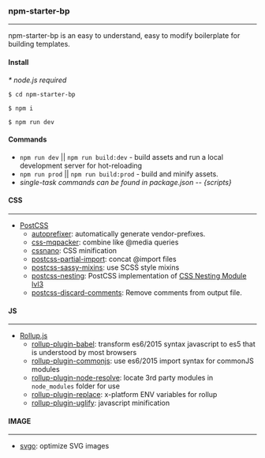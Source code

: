 ### npm-starter-bp
---
npm-starter-bp is an easy to understand, easy to modify boilerplate for building templates.

#### Install
*\* node.js required*

`$ cd npm-starter-bp`

`$ npm i`

`$ npm run dev`


#### Commands
  * `npm run dev` || `npm run build:dev` - build assets and run a local development server for hot-reloading
  * `npm run prod` || `npm run build:prod` - build and minify assets.
  * *single-task commands can be found in package.json -- {scripts}*

#### CSS
---
  * [PostCSS](https://github.com/postcss/postcss)
    * [autoprefixer](https://github.com/postcss/autoprefixer): automatically generate vendor-prefixes.
    * [css-mqpacker](https://github.com/hail2u/node-css-mqpacker): combine like @media queries
    * [cssnano](http://cssnano.co/): CSS minification
    * [postcss-partial-import](https://github.com/jonathantneal/postcss-partial-import): concat @import files
    * [postcss-sassy-mixins](https://github.com/andyjansson/postcss-sassy-mixins): use SCSS style mixins
    * [postcss-nesting](https://github.com/jonathantneal/postcss-nesting): PostCSS implementation of [CSS Nesting Module lvl3](https://tabatkins.github.io/specs/css-nesting/)
    * [postcss-discard-comments](https://github.com/ben-eb/postcss-discard-comments): Remove comments from output file.

#### JS
---
  * [Rollup.js](https://rollupjs.org/)
    * [rollup-plugin-babel](https://github.com/rollup/rollup-plugin-babel): transform es6/2015 syntax javascript to es5 that is understood by most browsers
    * [rollup-plugin-commonjs](https://github.com/rollup/rollup-plugin-commonjs): use es6/2015 import syntax for commonJS modules
    * [rollup-plugin-node-resolve](https://github.com/rollup/rollup-plugin-node-resolve): locate 3rd party modules in `node_modules` folder for use
    * [rollup-plugin-replace](https://github.com/rollup/rollup-plugin-replace): x-platform ENV variables for rollup
    * [rollup-plugin-uglify](https://github.com/TrySound/rollup-plugin-uglify): javascript minification

#### IMAGE
---
  * [svgo](https://github.com/svg/svgo): optimize SVG images
